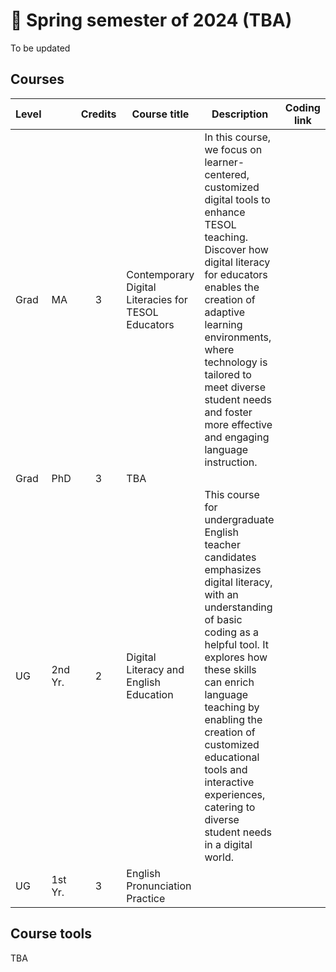 # 🌱 Spring semester of 2024 (TBA)
To be updated
## Courses

|Level||Credits|Course title|Description|Coding link|
|---|---|:---:|---|---|---|
|Grad|MA|3|Contemporary Digital Literacies for TESOL Educators |In this course, we focus on learner-centered, customized digital tools to enhance TESOL teaching. Discover how digital literacy for educators enables the creation of adaptive learning environments, where technology is tailored to meet diverse student needs and foster more effective and engaging language instruction.||
|Grad|PhD|3|TBA |||
|UG|2nd Yr.|2|Digital Literacy and English Education|This course for undergraduate English teacher candidates emphasizes digital literacy, with an understanding of basic coding as a helpful tool. It explores how these skills can enrich language teaching by enabling the creation of customized educational tools and interactive experiences, catering to diverse student needs in a digital world.||
|UG|1st Yr.|3|English Pronunciation Practice|||

## Course tools 
TBA
